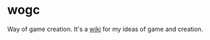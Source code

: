 # wogc
Way of game creation. It's a [wiki](https://github.com/LeoAtopos/wogc/wiki) for my ideas of game and creation.
